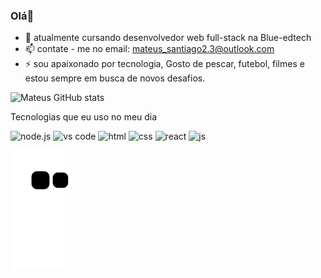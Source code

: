 ### Olá👋


- 🌱 atualmente cursando desenvolvedor web full-stack  na Blue-edtech
- 📫 contate - me no email: mateus_santiago2.3@outlook.com
- ⚡ sou apaixonado por tecnologia, Gosto de pescar, futebol, filmes e  estou sempre em busca de novos desafios.

![Mateus GitHub stats](https://github-readme-stats.vercel.app/api?username=MateusSantiagoDev&show_icons=true&theme=dracula)

Tecnologias que eu uso no meu dia


![node.js](https://img.shields.io/badge/Node.js-43853D?style=for-the-badge&logo=node.js&logoColor=white)
![vs code](https://img.shields.io/badge/Visual_Studio_Code-0078D4?style=for-the-badge&logo=visual%20studio%20code&logoColor=white)
![html](https://img.shields.io/badge/HTML5-E34F26?style=for-the-badge&logo=html5&logoColor=white)
![css](https://img.shields.io/badge/CSS3-1572B6?style=for-the-badge&logo=css3&logoColor=white)
![react](https://img.shields.io/badge/React-20232A?style=for-the-badge&logo=react&logoColor=61DAFB)
![js](https://img.shields.io/badge/JavaScript-F7DF1E?style=for-the-badge&logo=javascript&logoColor=black)


![snake gif](https://github.com/MateusSantiagoDev/MateusSantiagoDev/blob/output/github-contribution-grid-snake.svg)
